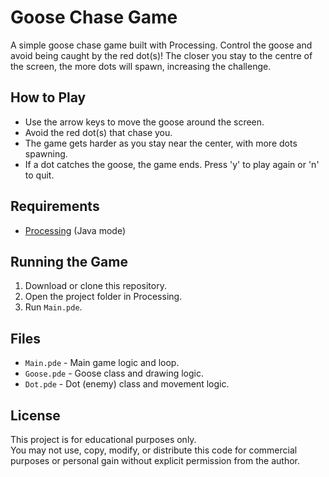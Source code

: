 # Goose Chase Game

A simple goose chase game built with Processing. Control the goose and avoid being caught by the red dot(s)! The closer you stay to the centre of the screen, the more dots will spawn, increasing the challenge.

## How to Play

- Use the arrow keys to move the goose around the screen.
- Avoid the red dot(s) that chase you.
- The game gets harder as you stay near the center, with more dots spawning.
- If a dot catches the goose, the game ends. Press 'y' to play again or 'n' to quit.

## Requirements

- [Processing](https://processing.org/) (Java mode)

## Running the Game

1. Download or clone this repository.
2. Open the project folder in Processing.
3. Run `Main.pde`.

## Files

- `Main.pde` - Main game logic and loop.
- `Goose.pde` - Goose class and drawing logic.
- `Dot.pde` - Dot (enemy) class and movement logic.

## License

This project is for educational purposes only.  
You may not use, copy, modify, or distribute this code for commercial purposes or personal gain without explicit permission from the author.
